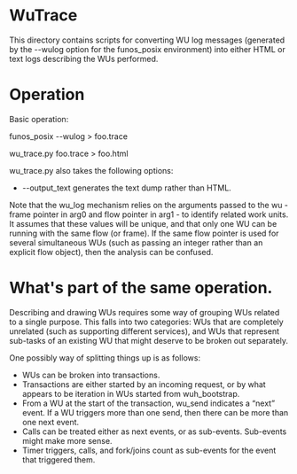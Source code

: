 # WuTrace

This directory contains scripts for converting WU log messages (generated by the --wulog option for the funos_posix
environment) into either HTML or text logs describing the WUs performed.

# Operation

Basic operation:

  funos_posix --wulog > foo.trace

  wu_trace.py foo.trace > foo.html

wu_trace.py also takes the following options:
* --output_text generates the text dump rather than HTML.

Note that the wu_log mechanism relies on the arguments passed to the
wu - frame pointer in arg0 and flow pointer in arg1 - to identify related work units.
It assumes that these values will be unique, and that only one WU can be running with the same
flow (or frame).  If the same flow pointer is used for several simultaneous WUs (such as passing an
integer rather than an explicit flow object), then the analysis can be confused.

# What's part of the same operation.

Describing and drawing WUs requires some way of grouping WUs related
to a single purpose.  This falls into two categories: WUs that are
completely unrelated (such as supporting different services), and WUs
that represent sub-tasks of an existing WU that might deserve to be
broken out separately.

One possibly way of splitting things up is as follows:
* WUs can be broken into transactions.
* Transactions are either started by an incoming request, or by what
appears to be iteration in WUs started from wuh_bootstrap.
* From a WU at the start of the transaction, wu_send indicates a
“next” event.  If a WU triggers more than one send, then there can be
more than one next event.
* Calls can be treated either as next events, or as sub-events.  Sub-events might make more sense.
* Timer triggers, calls, and fork/joins count as sub-events for the event that triggered them.


